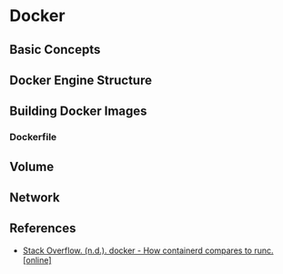 # Docker

## Basic Concepts

## Docker Engine Structure

## Building Docker Images

### Dockerfile

## Volume

## Network

## References
- [Stack Overflow. (n.d.). docker - How containerd compares to runc. [online]](https://stackoverflow.com/questions/41645665/how-containerd-compares-to-runc)